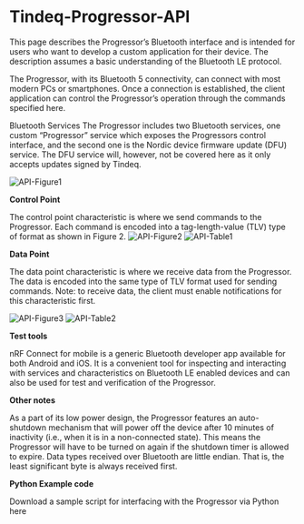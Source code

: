 # Tindeq-Progressor-API

This page describes the Progressor’s Bluetooth interface and is intended for users who want to develop a custom application for their device. The description assumes a basic understanding of the Bluetooth LE protocol.

The Progressor, with its Bluetooth 5 connectivity, can connect with most modern PCs or smartphones. Once a connection is established, the client application can control the Progressor’s operation through the commands specified here.

Bluetooth Services
The Progressor includes two Bluetooth services, one custom “Progressor” service which exposes the Progressors control interface, and the second one is the Nordic device firmware update (DFU) service. The DFU service will, however, not be covered here as it only accepts updates signed by Tindeq.

![API-Figure1](https://user-images.githubusercontent.com/61838799/194727848-1470d918-61ae-4f8e-9a3c-f17c3a7c38d0.png)

**Control Point**

The control point characteristic is where we send commands to the Progressor. Each command is encoded into a tag-length-value (TLV) type of format as shown in Figure 2.
![API-Figure2](https://user-images.githubusercontent.com/61838799/194727891-619b6e28-5df4-42a7-8ce0-eecf364ef484.png)
![API-Table1](https://user-images.githubusercontent.com/61838799/194727896-de35097c-effe-4ed6-a64b-023ed8166994.png)

**Data Point**

The data point characteristic is where we receive data from the Progressor. The data is encoded into the same type of TLV format used for sending commands. Note: to receive data, the client must enable notifications for this characteristic first.

![API-Figure3](https://user-images.githubusercontent.com/61838799/194727955-0327cad9-9022-48ea-8a2b-080e36001089.png)
![API-Table2](https://user-images.githubusercontent.com/61838799/194727958-00b9eaf9-b012-4e69-89c5-75fff8ce6d88.png)


**Test tools**

nRF Connect for mobile is a generic Bluetooth developer app available for both Android and iOS. It is a convenient tool for inspecting and interacting with services and characteristics on Bluetooth LE enabled devices and can also be used for test and verification of the Progressor.

**Other notes**

As a part of its low power design, the Progressor features an auto-shutdown mechanism that will power off the device after 10 minutes of inactivity (i.e., when it is in a non-connected state). This means the Progressor will have to be turned on again if the shutdown timer is allowed to expire.
Data types received over Bluetooth are little endian. That is, the least significant byte is always received first.

**Python Example code**

Download a sample script for interfacing with the Progressor via Python here
